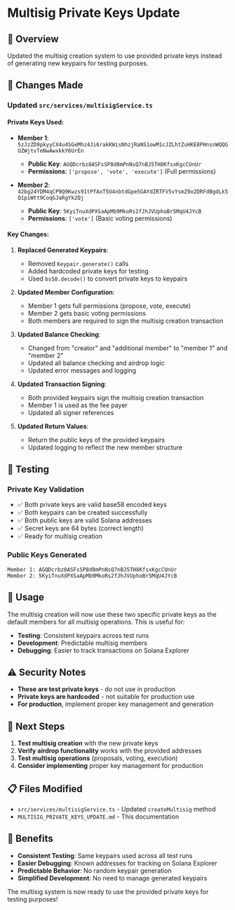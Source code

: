 # Multisig Private Keys Update

## 🔑 Overview

Updated the multisig creation system to use provided private keys instead of generating new keypairs for testing purposes.

## 📝 Changes Made

### **Updated `src/services/multisigService.ts`**

#### **Private Keys Used:**
- **Member 1**: `5zJzZD9pkyyCX4u4SGeMhz4Ji6rakKWisNhzjRaNS1owM1cJZLhtZuHKE8PHnsnWQQGUZWjtvTeNwAwxkkY6UrEn`
  - **Public Key**: `AGQDcrbz8ASFsSP8d8mPnNsQ7nBJ5TH8KfsxKgcCUnUr`
  - **Permissions**: `['propose', 'vote', 'execute']` (Full permissions)

- **Member 2**: `42bg24YDM4qCP9Q9Kwzs91tPfAxT5U4nbtdGpe5GAYdZRTFV5vYsmZ9o2DRFdBgdLk5Q1piWtt9CoqGJaRgYk2Qj`
  - **Public Key**: `5KyiTnuXdPXSaApMb9MkoRs2fJhJVUphoBr5MqU4JYcB`
  - **Permissions**: `['vote']` (Basic voting permissions)

#### **Key Changes:**

1. **Replaced Generated Keypairs**: 
   - Removed `Keypair.generate()` calls
   - Added hardcoded private keys for testing
   - Used `bs58.decode()` to convert private keys to keypairs

2. **Updated Member Configuration**:
   - Member 1 gets full permissions (propose, vote, execute)
   - Member 2 gets basic voting permissions
   - Both members are required to sign the multisig creation transaction

3. **Updated Balance Checking**:
   - Changed from "creator" and "additional member" to "member 1" and "member 2"
   - Updated all balance checking and airdrop logic
   - Updated error messages and logging

4. **Updated Transaction Signing**:
   - Both provided keypairs sign the multisig creation transaction
   - Member 1 is used as the fee payer
   - Updated all signer references

5. **Updated Return Values**:
   - Return the public keys of the provided keypairs
   - Updated logging to reflect the new member structure

## 🧪 Testing

### **Private Key Validation**
- ✅ Both private keys are valid base58 encoded keys
- ✅ Both keypairs can be created successfully
- ✅ Both public keys are valid Solana addresses
- ✅ Secret keys are 64 bytes (correct length)
- ✅ Ready for multisig creation

### **Public Keys Generated**
```
Member 1: AGQDcrbz8ASFsSP8d8mPnNsQ7nBJ5TH8KfsxKgcCUnUr
Member 2: 5KyiTnuXdPXSaApMb9MkoRs2fJhJVUphoBr5MqU4JYcB
```

## 🚀 Usage

The multisig creation will now use these two specific private keys as the default members for all multisig operations. This is useful for:

- **Testing**: Consistent keypairs across test runs
- **Development**: Predictable multisig members
- **Debugging**: Easier to track transactions on Solana Explorer

## ⚠️ Security Notes

- **These are test private keys** - do not use in production
- **Private keys are hardcoded** - not suitable for production use
- **For production**, implement proper key management and generation

## 🔄 Next Steps

1. **Test multisig creation** with the new private keys
2. **Verify airdrop functionality** works with the provided addresses
3. **Test multisig operations** (proposals, voting, execution)
4. **Consider implementing** proper key management for production

## 📋 Files Modified

- `src/services/multisigService.ts` - Updated `createMultisig` method
- `MULTISIG_PRIVATE_KEYS_UPDATE.md` - This documentation

## 🎯 Benefits

- **Consistent Testing**: Same keypairs used across all test runs
- **Easier Debugging**: Known addresses for tracking on Solana Explorer
- **Predictable Behavior**: No random keypair generation
- **Simplified Development**: No need to manage generated keypairs

The multisig system is now ready to use the provided private keys for testing purposes!

